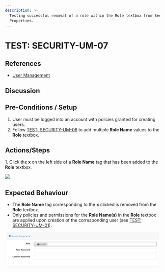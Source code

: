 ```yaml
---
description: >-
  Testing successful removal of a role within the Role textbox from Security
  Properties.
---
```


# TEST: SECURITY-UM-07

## References

* [User Management](broken-reference)

## Discussion

## Pre-Conditions / Setup

1. User must be logged into an account with policies granted for creating users.
2. Follow [TEST: SECURITY-UM-06](test-security-um-06.md) to add multiple **Role Name** values to the **Role** textbox.

## Actions/Steps

1\. Click the **x** on the left side of a **Role Name** tag that has been added to the **Role** textbox.

![](../../../../../../.gitbook/assets/role\_removehover.png)

## Expected Behaviour

* The **Role Name** tag corresponding to the **x** clicked is removed from the **Role** textbox.
* Only policies and permissions for the **Role Name(s)** in the **Role** textbox are applied upon creation of the corresponding user (see [TEST: SECURITY-UM-01](test-security-um-01.md)).

![](<../../../../../../.gitbook/assets/image (157).png>)
